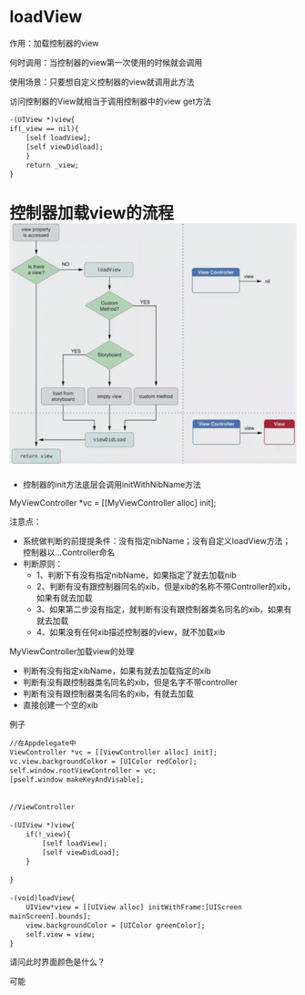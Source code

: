 # loadView

作用：加载控制器的view

何时调用：当控制器的view第一次使用的时候就会调用

使用场景：只要想自定义控制器的view就调用此方法

访问控制器的View就相当于调用控制器中的view get方法

```
-(UIView *)view{
if(_view == nil){
    [self loadView];
    [self viewDidload];
    }
    return _view;
}
```

# 控制器加载view的流程![](/assets/2017-7-16-01.png)

* 控制器的init方法底层会调用initWithNibName方法

MyViewController \*vc = \[\[MyViewController alloc\] init\];

注意点：

* 系统做判断的前提提条件：没有指定nibName；没有自定义loadView方法；控制器以...Controller命名
* 判断原则：
  * 1、判断下有没有指定nibName，如果指定了就去加载nib
  * 2、判断有没有跟控制器同名的xib，但是xib的名称不带Controller的xib，如果有就去加载
  * 3、如果第二步没有指定，就判断有没有跟控制器类名同名的xib，如果有就去加载
  * 4、如果没有任何xib描述控制器的view，就不加载xib

MyViewController加载view的处理

* 判断有没有指定xibName，如果有就去加载指定的xib
* 判断有没有跟控制器类名同名的xib，但是名字不带controller
* 判断有没有跟控制器类名同名的xib，有就去加载
* 直接创建一个空的xib





例子

```
//在Appdelegate中
ViewController *vc = [[ViewController alloc] init];
vc.view.backgroundColkor = [UIColor redColor];
self.window.rootViewController = vc;
[pself.window makeKeyAndVisable];


//ViewController

-(UIView *)view{
    if(!_view){
        [self loadView];
        [self viewDidLoad];
    }

}

-(void)loadView{
    UIView*view = [[UIView alloc] initWithFrame:[UIScreen mainScreen].bounds];
    view.backgroundColor = [UIColor greenColor];
    self.view = view;
}

```

请问此时界面颜色是什么？

可能 

